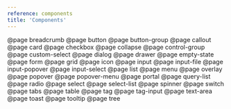 ```yaml
---
reference: components
title: 'Components'
---
```


@page breadcrumb
@page button
@page button-group
@page callout
@page card
@page checkbox
@page collapse
@page control-group
@page custom-select
@page dialog
@page drawer
@page empty-state
@page form
@page grid
@page icon
@page input
@page input-file
@page input-popover
@page input-select
@page list
@page menu
@page overlay
@page popover
@page popover-menu
@page portal
@page query-list
@page radio
@page select
@page select-list
@page spinner
@page switch
@page tabs
@page table
@page tag
@page tag-input
@page text-area
@page toast
@page tooltip
@page tree
